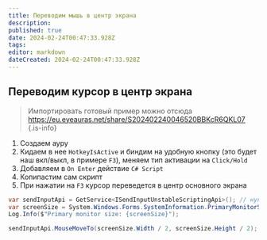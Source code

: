 ```yaml
---
title: Переводим мышь в центр экрана
description: 
published: true
date: 2024-02-24T00:47:33.928Z
tags: 
editor: markdown
dateCreated: 2024-02-24T00:47:33.928Z
---
```


## Переводим курсор в центр экрана
> Импортировать готовый пример можно отсюда https://eu.eyeauras.net/share/S202402240046520BBKcR6QKL07
{.is-info}

1. Создаем ауру
2. Кидаем в нее `HotkeyIsActive` и биндим на удобную кнопку (это будет наш вкл/выкл, в примере `F3`), меняем тип активации на `Click/Hold`
3. Добавляем в `On Enter` действие `C# Script`
4. Копипастим сам скрипт
5. При нажатии на `F3` курсор переведется в центр основного экрана

```csharp
var sendInputApi = GetService<ISendInputUnstableScriptingApi>(); // нужно для отправки ввода
var screenSize = System.Windows.Forms.SystemInformation.PrimaryMonitorSize; // берем размер основного экрана
Log.Info($"Primary monitor size: {screenSize}");

sendInputApi.MouseMoveTo(screenSize.Width / 2, screenSize.Height / 2); // переводим в центр
```

